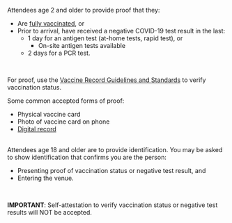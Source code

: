 Attendees age 2 and older to provide proof that they:

- Are <a target="_blank" href="https://www.cdph.ca.gov/Programs/CID/DCDC/Pages/COVID-19/COVID-19-Public-Health-Recommendations-for-Fully-Vaccinated-People.aspx">fully vaccinated</a>, or
- Prior to arrival, have received a negative COVID-19 test result in the last:
  - 1 day for an antigen test (at-home tests, rapid test), or
    - On-site antigen tests available
  - 2 days for a PCR test.

<br/>
<p>For proof, use the <a target="_blank" href="https://www.cdph.ca.gov/Programs/CID/DCDC/Pages/COVID-19/Vaccine-Record-Guidelines-Standards.aspx">Vaccine Record Guidelines and Standards</a> to verify vaccination status.</p>
<p>Some common accepted forms of proof:
</p>

- Physical vaccine card
- Photo of vaccine card on phone
- <a href="https://myvaccinerecord.cdph.ca.gov/" target="_blank"> Digital record </a>

<br/>
  Attendees age 18 and older are to provide identification. You may be asked to show identification that confirms you are the person:

- Presenting proof of vaccination status or negative test result, and
- Entering the venue.

<br/>
<p><b>IMPORTANT</b>: Self-attestation to verify vaccination status or negative test results will NOT be accepted.</p>
